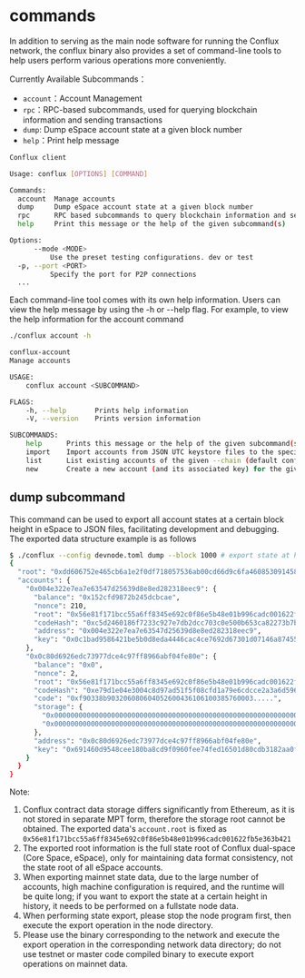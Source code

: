 # commands

In addition to serving as the main node software for running the Conflux network, the conflux binary also provides a set of command-line tools to help users perform various operations more conveniently.

Currently Available Subcommands：

- `account`：Account Management
- `rpc`：RPC-based subcommands, used for querying blockchain information and sending transactions
- `dump`: Dump eSpace account state at a given block number
- `help`：Print help message

```sh
Conflux client

Usage: conflux [OPTIONS] [COMMAND]

Commands:
  account  Manage accounts
  dump     Dump eSpace account state at a given block number
  rpc      RPC based subcommands to query blockchain information and send transactions
  help     Print this message or the help of the given subcommand(s)

Options:
      --mode <MODE>
          Use the preset testing configurations. dev or test
  -p, --port <PORT>
          Specify the port for P2P connections
  ...
```

Each command-line tool comes with its own help information. Users can view the help message by using the -h or --help flag.
For example, to view the help information for the account command

```sh
./conflux account -h

conflux-account 
Manage accounts

USAGE:
    conflux account <SUBCOMMAND>

FLAGS:
    -h, --help       Prints help information
    -V, --version    Prints version information

SUBCOMMANDS:
    help      Prints this message or the help of the given subcommand(s)
    import    Import accounts from JSON UTC keystore files to the specified --chain (default conflux)
    list      List existing accounts of the given --chain (default conflux).
    new       Create a new account (and its associated key) for the given --chain (default conflux).
```

## dump subcommand

This command can be used to export all account states at a certain block height in eSpace to JSON files, facilitating development and debugging. The exported data structure example is as follows

```sh
$ ./conflux --config devnode.toml dump --block 1000 # export state at height 1000
{
  "root": "0xdd606752e465cb6a1e2f0df718057536ab00cd66d9c6fa46085309145823d3c0",
  "accounts": {
    "0x004e322e7ea7e63547d25639d8e8ed282318eec9": {
      "balance": "0x152cfd9872b245dcbcae",
      "nonce": 210,
      "root": "0x56e81f171bcc55a6ff8345e692c0f86e5b48e01b996cadc001622fb5e363b421",
      "codeHash": "0xc5d2460186f7233c927e7db2dcc703c0e500b653ca82273b7bfad8045d85a470",
      "address": "0x004e322e7ea7e63547d25639d8e8ed282318eec9",
      "key": "0x0c1bad9586421be5b0d8eda4446cac4ce7692d67301d07146a87455e7bc9d30e"
    },
    "0x0c80d6926edc73977dce4c97ff8966abf04fe80e": {
      "balance": "0x0",
      "nonce": 2,
      "root": "0x56e81f171bcc55a6ff8345e692c0f86e5b48e01b996cadc001622fb5e363b421",
      "codeHash": "0xe79d1e04e3004c8d97ad51f5f08cfd1a79e6cdcce2a3a6d59676a9858bccd173",
      "code": "0xf90338b903206080604052600436106100385760003.....",
      "storage": {
        "0x0000000000000000000000000000000000000000000000000000000000000000": "0xc",
        "0x0000000000000000000000000000000000000000000000000000000000000001": "0x27e26b9234ec81a0247a6083edf8b329fb1ccde9"
      },
      "address": "0x0c80d6926edc73977dce4c97ff8966abf04fe80e",
      "key": "0x691460d9548cee180ba8cd9f0960fee74fed16501d80cdb3182aa0f41b160e54"
    }
  }
}
```

Note: 

1. Conflux contract data storage differs significantly from Ethereum, as it is not stored in separate MPT form, therefore the storage root cannot be obtained. The exported data's `account.root` is fixed as `0x56e81f171bcc55a6ff8345e692c0f86e5b48e01b996cadc001622fb5e363b421`
2. The exported root information is the full state root of Conflux dual-space (Core Space, eSpace), only for maintaining data format consistency, not the state root of all eSpace accounts.
3. When exporting mainnet state data, due to the large number of accounts, high machine configuration is required, and the runtime will be quite long; if you want to export the state at a certain height in history, it needs to be performed on a fullstate node data.
4. When performing state export, please stop the node program first, then execute the export operation in the node directory.
5. Please use the binary corresponding to the network and execute the export operation in the corresponding network data directory; do not use testnet or master code compiled binary to execute export operations on mainnet data.
